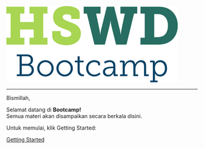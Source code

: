 ![logo](_assets/logo.svg)

___

Bismillah,

Selamat datang di **Bootcamp!**<br>Semua materi akan disampaikan secara berkala disini.

Untuk memulai, klik Getting Started:

[Getting Started](day1.md)
